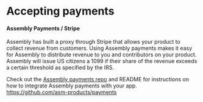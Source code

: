 

# Accepting payments
#### Assembly Payments / Stripe
Assembly has built a proxy through Stripe that allows your product to collect revenue from customers. Using Assembly payments makes it easy for Assembly to distribute revenue to you and contributors on your product. Assembly will issue US citizens a 1099 if their share of the revenue exceeds a certain threshold as specified by the IRS.

Check out the [Assembly payments repo](https://github.com/asm-products/payments
) and README for instructions on how to integrate Assembly payments with your app. https://github.com/asm-products/payments
